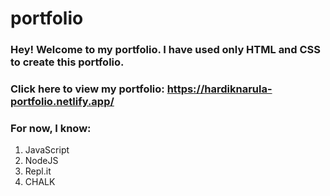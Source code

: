# portfolio
 
### Hey! Welcome to my portfolio. I have used only HTML and CSS to create this portfolio.

### Click here to view my portfolio: https://hardiknarula-portfolio.netlify.app/

### For now, I know:

1. JavaScript
2. NodeJS
3. Repl.it
4. CHALK
